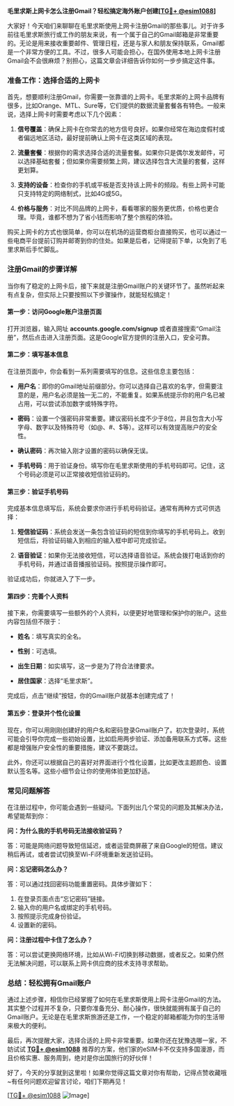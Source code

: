 **毛里求斯上网卡怎么注册Gmail？轻松搞定海外账户创建[[TG💪+ @esim1088](https://t.me/s/esim1088)]**

大家好！今天咱们来聊聊在毛里求斯使用上网卡注册Gmail的那些事儿。对于许多前往毛里求斯旅行或工作的朋友来说，有一个属于自己的Gmail邮箱是非常重要的。无论是用来接收重要邮件、管理日程，还是与家人和朋友保持联系，Gmail都是一个非常方便的工具。不过，很多人可能会担心，在国外使用本地上网卡注册Gmail会不会很麻烦？别担心，这篇文章会详细告诉你如何一步步搞定这件事。

### **准备工作：选择合适的上网卡**

首先，想要顺利注册Gmail，你需要一张靠谱的上网卡。毛里求斯的上网卡品牌有很多，比如Orange、MTL、Sure等，它们提供的数据流量套餐各有特色。一般来说，选择上网卡时需要考虑以下几个因素：

1. **信号覆盖**：确保上网卡在你常去的地方信号良好。如果你经常在海边度假村或者偏远地区活动，最好提前确认上网卡在这类区域的表现。
   
2. **流量套餐**：根据你的需求选择合适的流量套餐。如果你只是偶尔发发邮件，可以选择基础套餐；但如果你需要频繁上网，建议选择包含大流量的套餐，这样更划算。

3. **支持的设备**：检查你的手机或平板是否支持该上网卡的频段。有些上网卡可能只支持特定的网络制式，比如4G或5G。

4. **价格与服务**：对比不同品牌的上网卡，看看哪家的服务更优质，价格也更合理。毕竟，谁都不想为了省小钱而影响了整个旅程的体验。

购买上网卡的方式也很简单，你可以在机场的运营商柜台直接购买，也可以通过一些电商平台提前订购并邮寄到你的住处。如果是后者，记得提前下单，以免到了毛里求斯后手忙脚乱。

### **注册Gmail的步骤详解**

当你有了稳定的上网卡后，接下来就是注册Gmail账户的关键环节了。虽然听起来有点复杂，但实际上只要按照以下步骤操作，就能轻松搞定！

#### **第一步：访问Google账户注册页面**

打开浏览器，输入网址 **accounts.google.com/signup** 或者直接搜索“Gmail注册”，然后点击进入注册页面。这是Google官方提供的注册入口，安全可靠。

#### **第二步：填写基本信息**

在注册页面中，你会看到一系列需要填写的信息。这些信息主要包括：

- **用户名**：即你的Gmail地址前缀部分。你可以选择自己喜欢的名字，但需要注意的是，用户名必须是独一无二的，不能重复。如果系统提示你的用户名已被占用，可以尝试添加数字或特殊字符。

- **密码**：设置一个强密码非常重要。建议密码长度不少于8位，并且包含大小写字母、数字以及特殊符号（如@、#、$等）。这样可以有效提高账户的安全性。

- **确认密码**：再次输入刚才设置的密码以确保无误。

- **手机号码**：用于验证身份。填写你在毛里求斯使用的手机号码即可。记住，这个号码必须是可以正常接收短信验证码的。

#### **第三步：验证手机号码**

完成基本信息填写后，系统会要求你进行手机号码验证。通常有两种方式可供选择：

1. **短信验证码**：系统会发送一条包含验证码的短信到你填写的手机号码上。收到短信后，将验证码输入到相应的输入框中即可完成验证。

2. **语音验证**：如果你无法接收短信，可以选择语音验证。系统会拨打电话到你的手机号码，并通过语音播报验证码。按照提示操作即可。

验证成功后，你就进入了下一步。

#### **第四步：完善个人资料**

接下来，你需要填写一些额外的个人资料，以便更好地管理和保护你的账户。这些内容包括但不限于：

- **姓名**：填写真实的全名。
  
- **性别**：可选填。

- **出生日期**：如实填写，这一步是为了符合法律要求。

- **居住国家**：选择“毛里求斯”。

完成后，点击“继续”按钮，你的Gmail账户就基本创建完成了！

#### **第五步：登录并个性化设置**

现在，你可以用刚刚创建好的用户名和密码登录Gmail账户了。初次登录时，系统可能会引导你完成一些初始设置，比如启用两步验证、添加备用联系方式等。这些都是增强账户安全性的重要措施，建议不要跳过。

此外，你还可以根据自己的喜好对界面进行个性化设置，比如更改主题颜色、设置默认签名等。这些小细节会让你的使用体验更加舒适。

### **常见问题解答**

在注册过程中，你可能会遇到一些疑问。下面列出几个常见的问题及其解决办法，希望能帮到你：

**问：为什么我的手机号码无法接收验证码？**

答：可能是网络问题导致短信延迟，或者运营商屏蔽了来自Google的短信。建议稍后再试，或者尝试切换至Wi-Fi环境重新发送验证码。

**问：忘记密码怎么办？**

答：可以通过找回密码功能重置密码。具体步骤如下：
1. 在登录页面点击“忘记密码”链接。
2. 输入你的用户名或绑定的手机号码。
3. 按照提示完成身份验证。
4. 设置新的密码。

**问：注册过程中卡住了怎么办？**

答：可以尝试更换网络环境，比如从Wi-Fi切换到移动数据，或者反之。如果仍然无法解决问题，可以联系上网卡供应商的技术支持寻求帮助。

### **总结：轻松拥有Gmail账户**

通过上述步骤，相信你已经掌握了如何在毛里求斯使用上网卡注册Gmail的方法。其实整个过程并不复杂，只要你准备充分、耐心操作，很快就能拥有属于自己的Gmail账户。无论是在毛里求斯旅游还是工作，一个稳定的邮箱都能为你的生活带来极大的便利。

最后，再次提醒大家，选择合适的上网卡非常重要。如果你还在犹豫选哪一家，不妨试试 **[TG💪+ @esim1088](https://t.me/s/esim1088)** 推荐的方案，他们家的eSIM卡不仅支持多国漫游，而且价格实惠、服务周到，绝对是你出国旅行的好伙伴！

好了，今天的分享就到这里啦！如果你觉得这篇文章对你有帮助，记得点赞收藏哦~有任何问题欢迎留言讨论，咱们下期再见！

[[TG💪+ @esim1088](https://t.me/s/esim1088) ![Image](https://i.postimg.cc/4NQfJmqS/Snipaste-2025-05-13-00-14-12.png)]